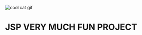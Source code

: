 ![cool cat gif](https://i.pinimg.com/originals/f1/8f/78/f18f781790541dac6141af2831c4da26.gif)
<h1>JSP VERY MUCH FUN PROJECT</h1>
